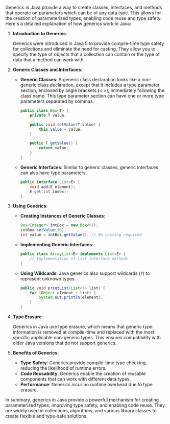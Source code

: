 Generics in Java provide a way to create classes, interfaces, and methods that operate on parameters which can be of any data type. This allows for the creation of parameterized types, enabling code reuse and type safety. Here's a detailed explanation of how generics work in Java:

1. **Introduction to Generics**:

   Generics were introduced in Java 5 to provide compile-time type safety for collections and eliminate the need for casting. They allow you to specify the type of objects that a collection can contain or the type of data that a method can work with.

2. **Generic Classes and Interfaces**:

   - **Generic Classes**: A generic class declaration looks like a non-generic class declaration, except that it includes a type parameter section, enclosed by angle brackets (< >), immediately following the class name. This type parameter section can have one or more type parameters separated by commas.
   
     ```java
     public class Box<T> {
         private T value;
     
         public void setValue(T value) {
             this.value = value;
         }
     
         public T getValue() {
             return value;
         }
     }
     ```

   - **Generic Interfaces**: Similar to generic classes, generic interfaces can also have type parameters.
   
     ```java
     public interface List<E> {
         void add(E element);
         E get(int index);
     }
     ```

3. **Using Generics**:

   - **Creating Instances of Generic Classes**:
   
     ```java
     Box<Integer> intBox = new Box<>();
     intBox.setValue(10);
     int value = intBox.getValue(); // No casting required
     ```

   - **Implementing Generic Interfaces**:
   
     ```java
     public class ArrayList<E> implements List<E> {
         // Implementation of List interface methods
     }
     ```

   - **Using Wildcards**: Java generics also support wildcards (`?`) to represent unknown types.
   
     ```java
     public void printList(List<?> list) {
         for (Object element : list) {
             System.out.println(element);
         }
     }
     ```

4. **Type Erasure**:

   Generics in Java use type erasure, which means that generic type information is removed at compile-time and replaced with the most specific applicable non-generic types. This ensures compatibility with older Java versions that do not support generics.

5. **Benefits of Generics**:

   - **Type Safety**: Generics provide compile-time type checking, reducing the likelihood of runtime errors.
   - **Code Reusability**: Generics enable the creation of reusable components that can work with different data types.
   - **Performance**: Generics incur no runtime overhead due to type erasure.

In summary, generics in Java provide a powerful mechanism for creating parameterized types, improving type safety, and enabling code reuse. They are widely used in collections, algorithms, and various library classes to create flexible and type-safe solutions.
